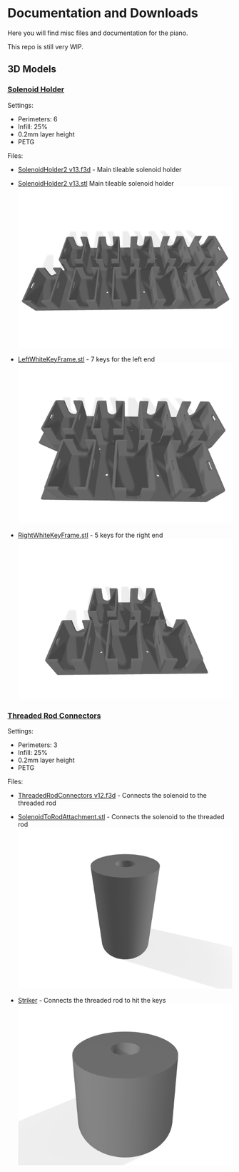# Documentation and Downloads
Here you will find misc files and documentation for the piano.

This repo is still very WIP.

## 3D Models
### [Solenoid Holder](./3D%20Models/Solenoid%20holder/)
Settings:
- Perimeters: 6
- Infill: 25%
- 0.2mm layer height
- PETG

Files:
- [SolenoidHolder2 v13.f3d](./3D%20Models/Solenoid%20holder/SolenoidHolder2%20v13.f3d) - Main tileable solenoid holder
- [SolenoidHolder2 v13.stl](./3D%20Models/Solenoid%20holder/SolenoidHolder2%20v13.stl) Main tileable solenoid holder
![](./assets/3D%20Model%20Renders/SolenoidHolder2%20v13.png)

- [LeftWhiteKeyFrame.stl](./3D%20Models/Solenoid%20holder/LeftWhiteKeyFrame.stl) - 7 keys for the left end
![](./assets/3D%20Model%20Renders/LeftWhiteKeyFrame.png)

- [RightWhiteKeyFrame.stl](./3D%20Models/Solenoid%20holder/RightWhiteKeyFrame.stl) - 5 keys for the right end
![](./assets/3D%20Model%20Renders/RightWhiteKeyFrame.png)


### [Threaded Rod Connectors](./3D%20Models/Threaded%20Rod%20Connectors/)
Settings:
- Perimeters: 3
- Infill: 25%
- 0.2mm layer height
- PETG

Files:
- [ThreadedRodConnectors v12.f3d](./3D%20Models/Threaded%20Rod%20Connectors/ThreadedRodConnectors%20v12.f3d) - Connects the solenoid to the threaded rod
- [SolenoidToRodAttachment.stl](./3D%20Models/Threaded%20Rod%20Connectors/SolenoidToRodAttachment.stl) - Connects the solenoid to the threaded rod
![](./assets/3D%20Model%20Renders/SolenoidToRodAttachment.png)

- [Striker](./3D%20Models/Threaded%20Rod%20Connectors/Striker.stl) - Connects the threaded rod to hit the keys
![Striker](./assets/3D%20Model%20Renders/Striker.png)
